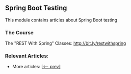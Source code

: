 ## Spring Boot Testing

This module contains articles about Spring Boot testing

### The Course

The "REST With Spring" Classes: http://bit.ly/restwithspring

### Relevant Articles:


- More articles: [[<-- prev]](../spring-boot-testing-2)

